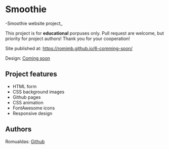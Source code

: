 # Smoothie

-Smoothie website project\_

This project is for **educational** porpuses only. Pull request are welcome, but priority for project authors! Thank you for your cooperation!

Site published at: https://romimb.github.io/6-comming-soon/

Design: [Coming soon](https://discord.com/channels/571393319201144843/850245533838868480/850246477053952051)

## Project features

-   HTML form
-   CSS background images
-   Github pages
-   CSS animation
-   FontAwesome icons
-   Responsive design

## Authors

Romualdas: [Github](https://github.com/romimb)
